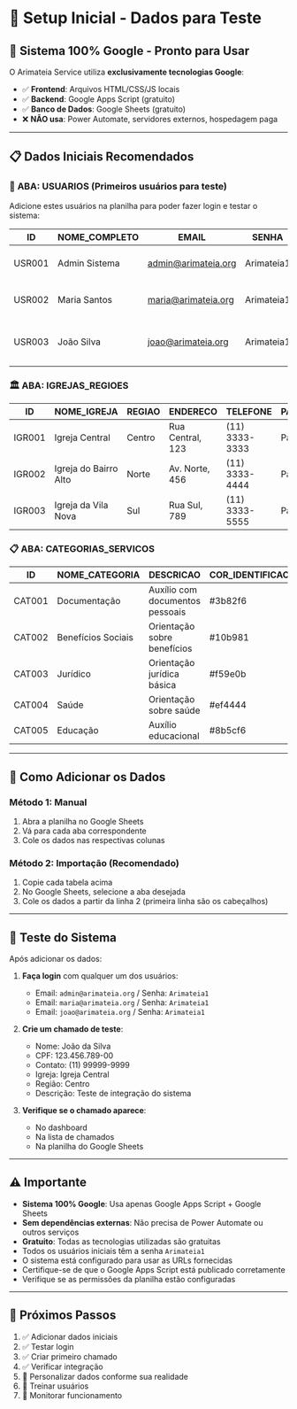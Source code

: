 # 🚀 Setup Inicial - Dados para Teste

## 🎯 **Sistema 100% Google - Pronto para Usar**

O Arimateia Service utiliza **exclusivamente tecnologias Google**:
- ✅ **Frontend**: Arquivos HTML/CSS/JS locais
- ✅ **Backend**: Google Apps Script (gratuito)
- ✅ **Banco de Dados**: Google Sheets (gratuito)
- ❌ **NÃO usa**: Power Automate, servidores externos, hospedagem paga

---

## 📋 **Dados Iniciais Recomendados**

### 👥 **ABA: USUARIOS (Primeiros usuários para teste)**

Adicione estes usuários na planilha para poder fazer login e testar o sistema:

| ID | NOME_COMPLETO | EMAIL | SENHA | TELEFONE | CARGO | IGREJA | REGIAO | DATA_CADASTRO | STATUS | ULTIMO_ACESSO | TOTAL_CHAMADOS | CHAMADOS_RESOLVIDOS | TAXA_RESOLUCAO | CRIADO_POR | OBSERVACOES |
|---|---|---|---|---|---|---|---|---|---|---|---|---|---|---|---|
| USR001 | Admin Sistema | admin@arimateia.org | Arimateia1 | (11) 99999-9999 | COORDENADOR | Igreja Central | Centro | 2024-01-01 | Ativo | | 0 | 0 | 0% | Sistema | Usuário administrador do sistema |
| USR002 | Maria Santos | maria@arimateia.org | Arimateia1 | (11) 98888-8888 | SECRETARIA | Igreja Central | Centro | 2024-01-01 | Ativo | | 0 | 0 | 0% | Sistema | Secretária principal |
| USR003 | João Silva | joao@arimateia.org | Arimateia1 | (11) 97777-7777 | VOLUNTARIO | Igreja do Bairro Alto | Norte | 2024-01-01 | Ativo | | 0 | 0 | 0% | Sistema | Voluntário experiente |

### 🏛️ **ABA: IGREJAS_REGIOES**

| ID | NOME_IGREJA | REGIAO | ENDERECO | TELEFONE | PASTOR_RESPONSAVEL | COORDENADOR_LOCAL | STATUS | TOTAL_VOLUNTARIOS | TOTAL_ATENDIMENTOS |
|---|---|---|---|---|---|---|---|---|---|
| IGR001 | Igreja Central | Centro | Rua Central, 123 | (11) 3333-3333 | Pastor João | Maria Santos | Ativa | 0 | 0 |
| IGR002 | Igreja do Bairro Alto | Norte | Av. Norte, 456 | (11) 3333-4444 | Pastor Pedro | João Silva | Ativa | 0 | 0 |
| IGR003 | Igreja da Vila Nova | Sul | Rua Sul, 789 | (11) 3333-5555 | Pastor Ana | - | Ativa | 0 | 0 |

### 📋 **ABA: CATEGORIAS_SERVICOS**

| ID | NOME_CATEGORIA | DESCRICAO | COR_IDENTIFICACAO | ICONE | ATIVA | ORDEM_EXIBICAO |
|---|---|---|---|---|---|---|
| CAT001 | Documentação | Auxílio com documentos pessoais | #3b82f6 | 📄 | TRUE | 1 |
| CAT002 | Benefícios Sociais | Orientação sobre benefícios | #10b981 | 💰 | TRUE | 2 |
| CAT003 | Jurídico | Orientação jurídica básica | #f59e0b | ⚖️ | TRUE | 3 |
| CAT004 | Saúde | Orientação sobre saúde | #ef4444 | 🏥 | TRUE | 4 |
| CAT005 | Educação | Auxílio educacional | #8b5cf6 | 📚 | TRUE | 5 |

---

## 🔧 **Como Adicionar os Dados**

### **Método 1: Manual**
1. Abra a planilha no Google Sheets
2. Vá para cada aba correspondente
3. Cole os dados nas respectivas colunas

### **Método 2: Importação (Recomendado)**
1. Copie cada tabela acima
2. No Google Sheets, selecione a aba desejada
3. Cole os dados a partir da linha 2 (primeira linha são os cabeçalhos)

---

## 🧪 **Teste do Sistema**

Após adicionar os dados:

1. **Faça login** com qualquer um dos usuários:
   - Email: `admin@arimateia.org` / Senha: `Arimateia1`
   - Email: `maria@arimateia.org` / Senha: `Arimateia1`
   - Email: `joao@arimateia.org` / Senha: `Arimateia1`

2. **Crie um chamado de teste**:
   - Nome: João da Silva
   - CPF: 123.456.789-00
   - Contato: (11) 99999-9999
   - Igreja: Igreja Central
   - Região: Centro
   - Descrição: Teste de integração do sistema

3. **Verifique se o chamado aparece**:
   - No dashboard
   - Na lista de chamados
   - Na planilha do Google Sheets

---

## ⚠️ **Importante**

- **Sistema 100% Google**: Usa apenas Google Apps Script + Google Sheets
- **Sem dependências externas**: Não precisa de Power Automate ou outros serviços
- **Gratuito**: Todas as tecnologias utilizadas são gratuitas
- Todos os usuários iniciais têm a senha `Arimateia1`
- O sistema está configurado para usar as URLs fornecidas
- Certifique-se de que o Google Apps Script está publicado corretamente
- Verifique se as permissões da planilha estão configuradas

---

## 🔄 **Próximos Passos**

1. ✅ Adicionar dados iniciais
2. ✅ Testar login
3. ✅ Criar primeiro chamado
4. ✅ Verificar integração
5. 🔄 Personalizar dados conforme sua realidade
6. 🔄 Treinar usuários
7. 🔄 Monitorar funcionamento
